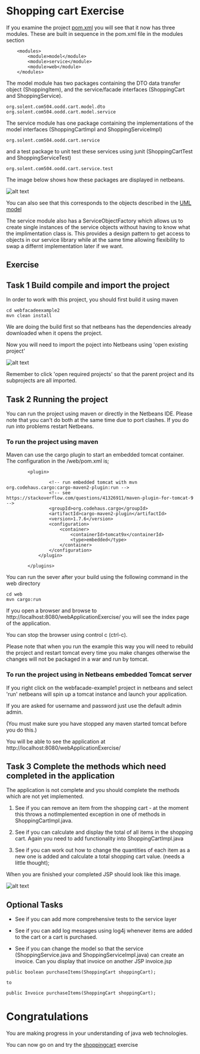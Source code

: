 
# Shopping cart Exercise

If you examine the project [pom.xml](../webApplicationExercise2/pom.xml) you will see that it now has three modules. 
These are built in sequence in the pom.xml file in the modules section
```
    <modules>
        <module>model</module>
        <module>service</module>
        <module>web</module>
    </modules>
```
The model module has two packages containing the DTO data transfer object (ShoppingItem), and the service/facade interfaces (ShoppingCart and ShoppingService). 
```
org.solent.com504.oodd.cart.model.dto
org.solent.com504.oodd.cart.model.service
```
The service module has one package containing the implementations of the model interfaces (ShoppingCartImpl and ShoppingServiceImpl)
```
org.solent.com504.oodd.cart.service
```
and a test package to unit test these services using junit (ShoppingCartTest and ShoppingServiceTest)
```
org.solent.com504.oodd.cart.service.test
```
The image below shows how these packages are displayed in netbeans.

![alt text](../webApplicationExercise2/images/ShoppingCartModel.png "Figure ShoppingCartModel.png" )

You can also see that this corresponds to the objects described in the [UML model](../webApplicationExercise2/UMLmodel)

The service module also has a ServiceObjectFactory which allows us to create single instances of the service objects without having to know what the implimentation class is.
This provides a design pattern to get access to objects in our service library while at the same time allowing flexibility to swap a differnt implementation later if we want.

## Exercise

## Task 1 Build compile and import the project
In order to work with this project, you should first build it using maven
```
cd webfacadeexample2
mvn clean install
```
We are doing the build first so that netbeans has the dependencies already downloaded when it opens the project.

Now you will need to import the poject into Netbeans using 'open existing project'

![alt text](../webfacadeexample2/images/NetbeansOpenProject.png "Figure NetbeansOpenProject.png" )

Remember to click 'open required projects' so that the parent project and its subprojects are all imported.

##  Task 2 Running the project

You can run the project using maven or directly in the Netbeans IDE.
Please note that you can't do both at the same time due to port clashes.
If you do run into problems restart Netbeans.

### To run the project using maven

Maven can use the cargo plugin to start an embedded tomcat container.
The configuration in the /web/pom.xml is;
```
        <plugin>
          
                <!-- run embedded tomcat with mvn org.codehaus.cargo:cargo-maven2-plugin:run -->
                <!-- see https://stackoverflow.com/questions/41326911/maven-plugin-for-tomcat-9 -->
                <groupId>org.codehaus.cargo</groupId>
                <artifactId>cargo-maven2-plugin</artifactId>
                <version>1.7.6</version>
                <configuration>
                    <container>
                        <containerId>tomcat9x</containerId>
                        <type>embedded</type>
                    </container>
                </configuration>
            </plugin>
      
        </plugins>
```
You can run the sever after your build using the following command in the web directory

```
cd web
mvn cargo:run
```
If you open a browser and browse to http://localhost:8080/webApplicationExercise/
you will see the index page of the application.

You can stop the browser using control c (ctrl-c).

Please note that when you run the example this way you will need to rebuild the project and restart tomcat
every time you make changes otherwise the changes will not be packaged in a war and run by tomcat.

### To run the project using  in Netbeans embedded Tomcat server

If you right click on the webfacade-example1 project in netbeans and select 'run' netbeans will spin up a tomcat instance and launch your application.

If you are asked for username and password just use the default admin admin.
 
(You must make sure you have stopped any maven started tomcat before you do this.)

You will be able to see the application at http://localhost:8080/webApplicationExercise/

## Task 3 Complete the methods which need completed in the application

The application is not complete and you should complete the methods which are not yet implemented.

1. See if you can remove an item from the shopping cart - at the moment this throws a notImplemented exception in one of methods in ShoppingCartImpl.java.

2. See if you can calculate and display the total of all items in the shopping cart. Again you need to add functionality into ShoppingCartImpl.java

3. See if you can work out how to change the quantities of each item as a new one is added and calculate a total shopping cart value. (needs a little thought);

When you are finished your completed JSP should look like this image.

![alt text](../webApplicationExercise2/images/Exercise2jspimage1.png "Figure Exercise2jspimage1.png" )

## Optional Tasks

- See if you can add more comprehensive tests to the service layer

- See if you can add log messages using log4j whenever items are added to the cart or a cart is purchased.

- See if you can change the model so that the service (ShoppingService.java and ShoppingServiceImpl.java) can create an invoice. Can you display that invoice on another JSP invoice.jsp

```
public boolean purchaseItems(ShoppingCart shoppingCart);

to

public Invoice purchaseItems(ShoppingCart shoppingCart);

```

# Congratulations

You are making progress in your understanding of java web technologies. 

You can now go on and try the  [shoppingcart](../../session4/shoppingcart-bootstap ) exercise

